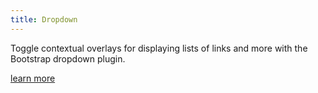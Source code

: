 ```yaml
---
title: Dropdown
---
```

Toggle contextual overlays for displaying lists of links and more with the Bootstrap dropdown plugin.

[learn more](https://getbootstrap.com/docs/4.0/components/dropdowns/)
